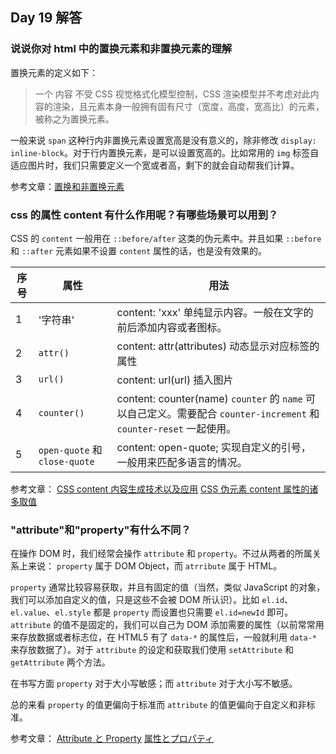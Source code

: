 ## Day 19 解答

### 说说你对 html 中的置换元素和非置换元素的理解

置换元素的定义如下：

> 一个 内容 不受 CSS 视觉格式化模型控制，CSS 渲染模型并不考虑对此内容的渲染，且元素本身一般拥有固有尺寸（宽度，高度，宽高比）的元素，被称之为置换元素。

一般来说 `span` 这种行内非置换元素设置宽高是没有意义的，除非修改 `display: inline-block`。对于行内置换元素，是可以设置宽高的。比如常用的 `img` 标签自适应图片时，我们只需要定义一个宽或者高，剩下的就会自动帮我们计算。

参考文章：[置换和非置换元素](https://blog.doyoe.com/2015/03/15/css/%E7%BD%AE%E6%8D%A2%E5%92%8C%E9%9D%9E%E7%BD%AE%E6%8D%A2%E5%85%83%E7%B4%A0/)

### css 的属性 content 有什么作用呢？有哪些场景可以用到？

CSS 的 `content` 一般用在 `::before/after` 这类的伪元素中。并且如果 `::before` 和 `::after` 元素如果不设置 `content` 属性的话，也是没有效果的。

| 序号 | 属性                          | 用法                                                                                                                |
| ---- | ----------------------------- | ------------------------------------------------------------------------------------------------------------------- |
| 1    | '字符串'                      | content: 'xxx' 单纯显示内容。一般在文字的前后添加内容或者图标。                                                     |
| 2    | `attr()`                      | content: attr(attributes) 动态显示对应标签的属性                                                                    |
| 3    | `url()`                       | content: url(url) 插入图片                                                                                          |
| 4    | `counter()`                   | content: counter(name) `counter` 的 `name` 可以自己定义。需要配合 `counter-increment` 和 `counter-reset` 一起使用。 |
| 5    | `open-quote` 和 `close-quote` | content: open-quote; 实现自定义的引号，一般用来匹配多语言的情况。                                                   |

参考文章：
[CSS content 内容生成技术以及应用](https://www.zhangxinxu.com/wordpress/2010/04/css-content%E5%86%85%E5%AE%B9%E7%94%9F%E6%88%90%E6%8A%80%E6%9C%AF%E4%BB%A5%E5%8F%8A%E5%BA%94%E7%94%A8/)
[CSS 伪元素 content 属性的诸多取值](http://jimyuan.github.io/blog/2018/01/05/content-property-of-pseudo-element.html)

### "attribute"和"property"有什么不同？

在操作 DOM 时，我们经常会操作 `attribute` 和 `property`。不过从两者的所属关系上来说： `property` 属于 DOM Object，而 `atrribute` 属于 HTML。

`property` 通常比较容易获取，并且有固定的值（当然，类似 JavaScript 的对象，我们可以添加自定义的值，只是这些不会被 DOM 所认识）。比如 `el.id`、`el.value`、`el.style` 都是 `property` 而设置也只需要 `el.id=newId` 即可。`attribute` 的值不是固定的，我们可以自己为 DOM 添加需要的属性（以前常常用来存放数据或者标志位，在 HTML5 有了 `data-*` 的属性后，一般就利用 `data-*` 来存放数据了）。对于 `attribute` 的设定和获取我们使用 `setAttribute` 和 `getAttribute` 两个方法。

在书写方面 `property` 对于大小写敏感；而 `attribute` 对于大小写不敏感。

总的来看 `property` 的值更偏向于标准而 `attribute` 的值更偏向于自定义和非标准。

参考文章：
[Attribute と Property](https://qiita.com/jkr_2255/items/66a16bd969454ee8b114)
[属性とプロパティ](https://ja.javascript.info/dom-attributes-and-properties)
